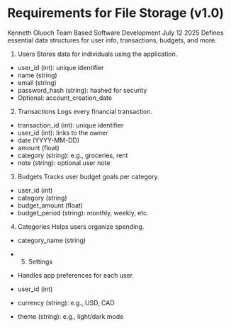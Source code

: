# Requirements for File Storage (v1.0)
Kenneth Oluoch
Team Based Software Development
July 12 2025
Defines essential data structures for user info, transactions, budgets, and more.

1. Users
Stores data for individuals using the application.
- user_id (int): unique identifier
- name (string)
- email (string)
- password_hash (string): hashed for security
- Optional: account_creation_date

2. Transactions
Logs every financial transaction.
- transaction_id (int): unique identifier
- user_id (int): links to the owner
- date (YYYY-MM-DD)
- amount (float)
- category (string): e.g., groceries, rent
- note (string): optional user note

 3. Budgets
 Tracks user budget goals per category.
- user_id (int)
- category (string)
- budget_amount (float)
- budget_period (string): monthly, weekly, etc.

4. Categories
Helps users organize spending.
- category_name (string)

- 5. Settings
- Handles app preferences for each user.
- user_id (int)
- currency (string): e.g., USD, CAD
- theme (string): e.g., light/dark mode

	

